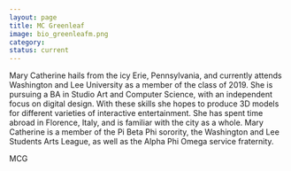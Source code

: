 ```yaml
---
layout: page
title: MC Greenleaf
image: bio_greenleafm.png
category:
status: current
---
```


Mary Catherine hails from the icy Erie, Pennsylvania, and currently attends Washington and Lee University as a member of the class of 2019. She is pursuing a BA in Studio Art and Computer Science, with an independent focus on digital design. With these skills she hopes to produce 3D models for different varieties of interactive entertainment. She has spent time abroad in Florence, Italy, and is familiar with the city as a whole. Mary Catherine is a member of the Pi Beta Phi sorority, the Washington and Lee Students Arts League, as well as the Alpha Phi Omega service fraternity.

MCG
